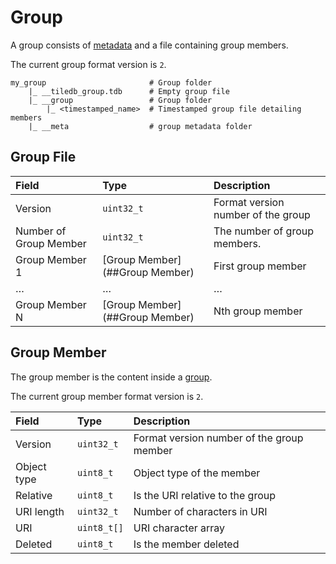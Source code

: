 # Group

A group consists of [metadata](./metadata.md) and a file containing group members.

The current group format version is `2`.

```
my_group                       # Group folder
    |_ __tiledb_group.tdb      # Empty group file
    |_ __group                 # Group folder
        |_ <timestamped_name>  # Timestamped group file detailing members
    |_ __meta                  # group metadata folder
```

## Group File


| **Field** | **Type** | **Description** |
| :--- | :--- | :--- |
| Version | `uint32_t` | Format version number of the group |
| Number of Group Member | `uint32_t` | The number of group members. |
| Group Member 1 | [Group Member](##Group Member) | First group member |
| … | … | … |
| Group Member N | [Group Member](##Group Member) | Nth group member |


## Group Member

The group member is the content inside a [group](./group.md).

The current group member format version is `2`.

| **Field** | **Type** | **Description** |
| :--- | :--- | :--- |
| Version | `uint32_t` | Format version number of the group member |
| Object type | `uint8_t` | Object type of the member |
| Relative | `uint8_t` | Is the URI relative to the group |
| URI length | `uint32_t` | Number of characters in URI |
| URI | `uint8_t[]` | URI character array |
| Deleted | `uint8_t` | Is the member deleted |
